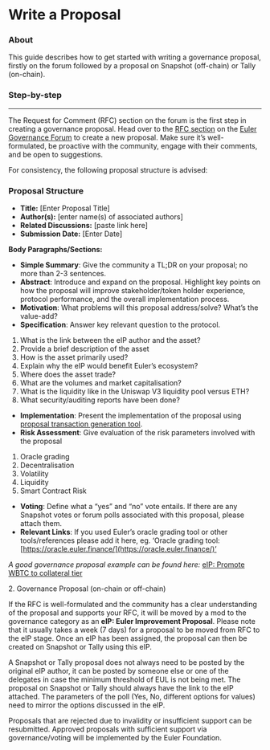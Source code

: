 # Write a Proposal

### About

This guide describes how to get started with writing a governance proposal, firstly on the forum followed by a proposal on Snapshot (off-chain) or Tally (on-chain).

### Step-by-step

***

The Request for Comment (RFC) section on the forum is the first step in creating a governance proposal. Head over to the [RFC section](https://forum.euler.finance/c/rfc-request-for-comment/11) on the [Euler Governance Forum](https://forum.euler.finance) to create a new proposal. Make sure it’s well-formulated, be proactive with the community, engage with their comments, and be open to suggestions.

For consistency, the following proposal structure is advised:

### Proposal Structure <a href="#proposal-structure-5" id="proposal-structure-5"></a>

* **Title:** \[Enter Proposal Title]
* **Author(s):** \[enter name(s) of associated authors]
* **Related Discussions:** \[paste link here]
* **Submission Date:** \[Enter Date]

**Body Paragraphs/Sections:**

* **Simple Summary**: Give the community a TL;DR on your proposal; no more than 2-3 sentences.
* **Abstract**: Introduce and expand on the proposal. Highlight key points on how the proposal will improve stakeholder/token holder experience, protocol performance, and the overall implementation process.
* **Motivation**: What problems will this proposal address/solve? What’s the value-add?
* **Specification**: Answer key relevant question to the protocol.

1. What is the link between the eIP author and the asset?
2. Provide a brief description of the asset
3. How is the asset primarily used?
4. Explain why the eIP would benefit Euler’s ecosystem?
5. Where does the asset trade?
6. What are the volumes and market capitalisation?
7. What is the liquidity like in the Uniswap V3 liquidity pool versus ETH?
8. What security/auditing reports have been done?

* **Implementation**: Present the implementation of the proposal using [proposal transaction generation tool](https://proposal.euler.finance/).
* **Risk Assessment**: Give evaluation of the risk parameters involved with the proposal&#x20;

1. Oracle grading&#x20;
2. Decentralisation&#x20;
3. Volatility&#x20;
4. Liquidity
5. Smart Contract Risk

* **Voting**: Define what a “yes” and “no” vote entails. If there are any Snapshot votes or forum polls associated with this proposal, please attach them.
* **Relevant Links**: If you used Euler’s oracle grading tool or other tools/references please add it here, eg. ‘Oracle grading tool: [https://oracle.euler.finance/](https://oracle.euler.finance/)’

_A good governance proposal example can be found here:_ [eIP: Promote WBTC to collateral tier](https://forum.euler.finance/t/eip-1-promote-wbtc-to-collateral-tier/27)

2\. Governance Proposal (on-chain or off-chain)

If the RFC is well-formulated and the community has a clear understanding of the proposal and supports your RFC, it will be moved by a mod to the governance category as an **eIP: Euler Improvement Proposal**. Please note that it usually takes a week (7 days) for a proposal to be moved from RFC to the eIP stage. Once an eIP has been assigned, the proposal can then be created on Snapshot or Tally using this eIP.

A Snapshot or Tally proposal does not always need to be posted by the original eIP author, it can be posted by someone else or one of the delegates in case the minimum threshold of EUL is not being met. The proposal on Snapshot or Tally should always have the link to the eIP attached. The parameters of the poll (Yes, No, different options for values) need to mirror the options discussed in the eIP.

Proposals that are rejected due to invalidity or insufficient support can be resubmitted. Approved proposals with sufficient support via governance/voting will be implemented by the Euler Foundation.

### &#x20;<a href="#proposal-structure-5" id="proposal-structure-5"></a>
